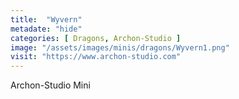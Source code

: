 ```yaml
---
title:  "Wyvern"
metadate: "hide"
categories: [ Dragons, Archon-Studio ]
image: "/assets/images/minis/dragons/Wyvern1.png"
visit: "https://www.archon-studio.com"
---
```

Archon-Studio Mini
